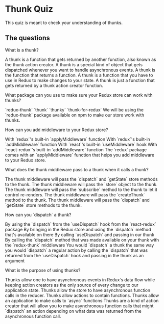 # Thunk Quiz

This quiz is meant to check your understanding of thunks.

## The questions

<quiz>
  <question>
    <p>What is a thunk?</p>
    <answer correct>A thunk is a function that gets returned by another
    function, also known as the thunk action creator.</answer>
    <answer>A thunk is a special kind of object that gets dispatched whenever
    you want to handle asynchronous events.</answer>
    <answer>A thunk is the function that returns a function.</answer>
    <answer>A thunk is a function that you have to use in Redux to make changes
    to your state.</answer>
    <explanation>A thunk is just a function that gets returned by a thunk action
    creator function.</explanation>
  </question>
</quiz>

<quiz>
  <question>
    <p>What package can you use to make sure your Redux store can work with
    thunks?</p>
    <answer correct>`redux-thunk`</answer>
    <answer>`thunk`</answer>
    <answer>`thunky`</answer>
    <answer>`thunk-for-redux`</answer>
    <explanation>We will be using the `redux-thunk` package available on npm to
    make our store work with thunks.</explanation>
  </question>
</quiz>

<quiz>
  <question>
    <p>How can you add middleware to your Redux store?</p>
    <answer correct>With `redux`'s built-in `applyMiddleware` function</answer>
    <answer>With `redux`'s built-in `addMiddleware` function</answer>
    <answer>With `react`'s built-in `useMiddleware` hook</answer>
    <answer>With `react-redux`'s built-in `addMiddleware` function</answer>
    <explanation>The `redux` package comes with an `applyMiddleware` function
    that helps you add middleware to your Redux store.</explanation>
  </question>
</quiz>

<quiz>
  <question>
    <p>What does the thunk middleware pass to a thunk when it calls a thunk?</p>
    <answer correct>The thunk middleware will pass the `dispatch` and `getState`
    store methods to the thunk.</answer>
    <answer>The thunk middleware will pass the `store` object to the
    thunk.</answer>
    <answer>The thunk middleware will pass the `subscribe` method to the thunk
    to let it control re-renders.</answer>
    <answer>The thunk middleware will pass the `createThunk` method to the
    thunk.</answer>
    <explanation>The thunk middleware will pass the `dispatch` and `getState`
    store methods to the thunk.</explanation>
  </question>
</quiz>

<quiz>
  <question>
    <p>How can you `dispatch` a thunk?</p>
    <answer correct>By using the `dispatch` from the `useDispatch` hook from the
    `react-redux` package</answer>
    <answer>By bringing in the Redux store and using the `dispatch` method
    that's available on there</answer>
    <answer>By calling `useDispatch` and passing in our thunk</answer>
    <answer>By calling the `dispatch` method that was made available on your
    thunk with the `redux-thunk` middleware</answer>
    <explanation>You would `dispatch` a thunk the same way you would `dispatch`
    a regular action by calling the `dispatch` that was returned from the
    `useDispatch` hook and passing in the thunk as an argument</explanation>
  </question>
</quiz>

<quiz>
  <question>
    <p>What is the purpose of using thunks?</p>
    <answer correct>Thunks allow one to have asynchronous events in Redux's data
    flow while keeping action creators as the only source of every change to our
    application state.</answer>
    <answer>Thunks allow the store to have asynchronous function calls in the
    reducer.</answer>
    <answer>Thunks allow actions to contain functions.</answer>
    <answer>Thunks allow an application to make calls to `async` functions</answer>
    <explanation>Thunks are a kind of action creator that will allow you to make
    asynchronous function calls that might `dispatch` an action depending on
    what data was returned from the asynchronous function call.</explanation>
  </question>
</quiz>
